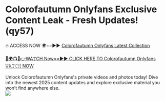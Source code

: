 # Colorofautumn Onlyfans Exclusive Content Leak - Fresh Updates! (qy57)

🔥 ACCESS NOW 🌍==►► <a href="https://tinyurl.com/kvy9nzfs" rel="nofollow">Colorofautumn Onlyfans Latest Collection</a>
<br><br>
[🔴🌍📺📱👉WA𝚃CH Now==►► CLICK HERE TO Colorofautumn Onlyfans 𝚆𝙰𝚃𝙲𝙷 NOW](https://tinyurl.com/kvy9nzfs)
<br><br>
Unlock Colorofautumn Onlyfans's private videos and photos today! Dive into the newest 2025 content updates and explore exclusive material you won’t find anywhere else.
<br>
<a href="https://tinyurl.com/kvy9nzfs" rel="nofollow" data-target="animated-image.originalLink"><img src="https://camo.githubusercontent.com/8a4f000d20f83aca3bf7ec5f350d767afa0574a8a352519fd8cfa583a6f93a33/68747470733a2f2f692e696d6775722e636f6d2f644a486b345a712e676966" data-canonical-src="https://i.imgur.com/dJHk4Zq.gif" style="max-width: 100%; display: inline-block;" data-target="animated-image.originalImage"></a>
<br>
